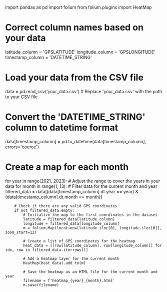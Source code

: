 import pandas as pd
import folium
from folium.plugins import HeatMap

# Correct column names based on your data
latitude_column = 'GPSLATITUDE'
longitude_column = 'GPSLONGITUDE'
timestamp_column = 'DATETIME_STRING'

# Load your data from the CSV file
data = pd.read_csv('your_data.csv')  # Replace 'your_data.csv' with the path to your CSV file

# Convert the 'DATETIME_STRING' column to datetime format
data[timestamp_column] = pd.to_datetime(data[timestamp_column], errors='coerce')

# Create a map for each month
for year in range(2021, 2023):  # Adjust the range to cover the years in your data
    for month in range(1, 13):
        # Filter data for the current month and year
        filtered_data = data[(data[timestamp_column].dt.year == year) & (data[timestamp_column].dt.month == month)]

        # Check if there are any valid GPS coordinates
        if not filtered_data.empty:
            # Initialize the map to the first coordinates in the dataset
            latitude = filtered_data[latitude_column]
            longitude = filtered_data[longitude_column]
            m = folium.Map(location=[latitude.iloc[0], longitude.iloc[0]], zoom_start=12)

            # Create a list of GPS coordinates for the heatmap
            heat_data = [[row[latitude_column], row[longitude_column]] for idx, row in filtered_data.iterrows()]

            # Add a heatmap layer for the current month
            HeatMap(heat_data).add_to(m)

            # Save the heatmap as an HTML file for the current month and year
            filename = f'heatmap_{year}_{month}.html'
            m.save(filename)
